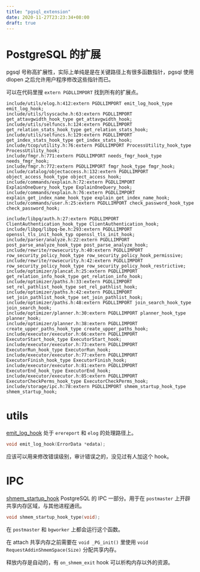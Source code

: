 ```yaml
---
title: "pgsql_extension"
date: 2020-11-27T23:23:34+08:00
draft: true
---
```


# PostgreSQL 的扩展

pgsql 号称高扩展性，实际上单纯是是在关键路径上有很多函数指针，pgsql 使用 dlopen 之后允许用户程序修改这些指针而已。

可以在代码里搜 `extern PGDLLIMPORT` 找到所有的扩展点。

```
include/utils/elog.h:412:extern PGDLLIMPORT emit_log_hook_type emit_log_hook;
include/utils/lsyscache.h:63:extern PGDLLIMPORT get_attavgwidth_hook_type get_attavgwidth_hook;
include/utils/selfuncs.h:124:extern PGDLLIMPORT get_relation_stats_hook_type get_relation_stats_hook;
include/utils/selfuncs.h:129:extern PGDLLIMPORT get_index_stats_hook_type get_index_stats_hook;
include/tcop/utility.h:76:extern PGDLLIMPORT ProcessUtility_hook_type ProcessUtility_hook;
include/fmgr.h:771:extern PGDLLIMPORT needs_fmgr_hook_type needs_fmgr_hook;
include/fmgr.h:772:extern PGDLLIMPORT fmgr_hook_type fmgr_hook;
include/catalog/objectaccess.h:132:extern PGDLLIMPORT object_access_hook_type object_access_hook;
include/commands/explain.h:72:extern PGDLLIMPORT ExplainOneQuery_hook_type ExplainOneQuery_hook;
include/commands/explain.h:76:extern PGDLLIMPORT explain_get_index_name_hook_type explain_get_index_name_hook;
include/commands/user.h:25:extern PGDLLIMPORT check_password_hook_type check_password_hook;

include/libpq/auth.h:27:extern PGDLLIMPORT ClientAuthentication_hook_type ClientAuthentication_hook;
include/libpq/libpq-be.h:293:extern PGDLLIMPORT openssl_tls_init_hook_typ openssl_tls_init_hook;
include/parser/analyze.h:22:extern PGDLLIMPORT post_parse_analyze_hook_type post_parse_analyze_hook;
include/rewrite/rowsecurity.h:40:extern PGDLLIMPORT row_security_policy_hook_type row_security_policy_hook_permissive;
include/rewrite/rowsecurity.h:42:extern PGDLLIMPORT row_security_policy_hook_type row_security_policy_hook_restrictive;
include/optimizer/plancat.h:25:extern PGDLLIMPORT get_relation_info_hook_type get_relation_info_hook;
include/optimizer/paths.h:33:extern PGDLLIMPORT set_rel_pathlist_hook_type set_rel_pathlist_hook;
include/optimizer/paths.h:42:extern PGDLLIMPORT set_join_pathlist_hook_type set_join_pathlist_hook;
include/optimizer/paths.h:48:extern PGDLLIMPORT join_search_hook_type join_search_hook;
include/optimizer/planner.h:30:extern PGDLLIMPORT planner_hook_type planner_hook;
include/optimizer/planner.h:38:extern PGDLLIMPORT create_upper_paths_hook_type create_upper_paths_hook;
include/executor/executor.h:66:extern PGDLLIMPORT ExecutorStart_hook_type ExecutorStart_hook;
include/executor/executor.h:73:extern PGDLLIMPORT ExecutorRun_hook_type ExecutorRun_hook;
include/executor/executor.h:77:extern PGDLLIMPORT ExecutorFinish_hook_type ExecutorFinish_hook;
include/executor/executor.h:81:extern PGDLLIMPORT ExecutorEnd_hook_type ExecutorEnd_hook;
include/executor/executor.h:85:extern PGDLLIMPORT ExecutorCheckPerms_hook_type ExecutorCheckPerms_hook;
include/storage/ipc.h:78:extern PGDLLIMPORT shmem_startup_hook_type shmem_startup_hook;
```

# utils
[emit_log_hook](https://github.com/postgres/postgres/blob/4df51ca8b39f08ef19a77b9776f2547c86b70c49/src/include/utils/elog.h#L411) 处于 `erereport` 和 `elog` 的处理路径上。
```c
void emit_log_hook(ErrorData *edata);
```
应该可以用来修改错误级别，审计错误之的，没见过有人加这个 hook。

# IPC
[shmem_startup_hook](https://github.com/postgres/postgres/blob/3df51ca8b39f08ef19a77b9776f2547c86b70c49/src/include/storage/ipc.h#L78) PostgreSQL 的 IPC 一部分。用于在 `postmaster` 上开辟共享内存区域，与其他进程通讯。
```c
void shmem_startup_hook_type(void);
```
在 `postmaster` 和 `bgworker` 上都会运行这个函数。

在 attach 共享内存之前需要在 `void _PG_init()` 里使用 `void RequestAddinShmemSpace(Size)` 分配共享内存。

释放内存是自动的，有 `on_shmem_exit` hook 可以析构内存以外的资源。

